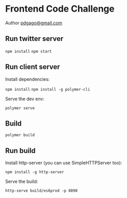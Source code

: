 #  Frontend Code Challenge

Author <pdgago@gmail.com>

## Run twitter server
`npm install`
`npm start`

## Run client server
Install dependencies:

`npm install`
`npm install -g polymer-cli`

Serve the dev env:

`polymer serve`

## Build
`polymer build`

## Run build
Install http-server (you can use SimpleHTTPServer too):

`npm install -g http-server`

Serve the build:

`http-serve build/es6prod -p 8090`